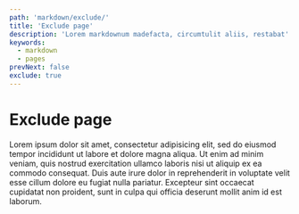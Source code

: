 ```yaml
---
path: 'markdown/exclude/'
title: 'Exclude page'
description: 'Lorem markdownum madefacta, circumtulit aliis, restabat'
keywords:
  - markdown
  - pages
prevNext: false
exclude: true
---
```


# Exclude page

Lorem ipsum dolor sit amet, consectetur adipisicing elit, sed do eiusmod tempor incididunt ut labore et dolore magna aliqua. Ut enim ad minim veniam, quis nostrud exercitation ullamco laboris nisi ut aliquip ex ea commodo consequat. Duis aute irure dolor in reprehenderit in voluptate velit esse cillum dolore eu fugiat nulla pariatur. Excepteur sint occaecat cupidatat non proident, sunt in culpa qui officia deserunt mollit anim id est laborum.
